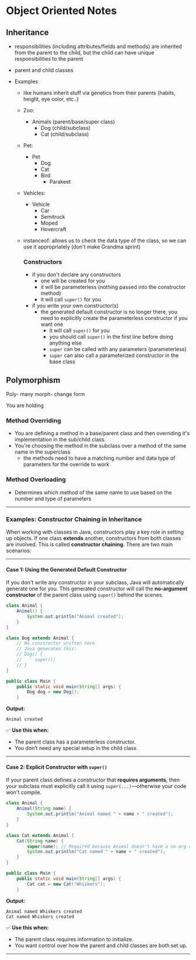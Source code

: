 # Object Oriented Notes

## Inheritance

- responsibilities (including attributes/fields and methods) are inherited from the parent to the child, but the child can have unique responsibilities to the parent
- parent and child classes
- Examples

  - like humans inherit stuff via genetics from their parents (habits, height, eye color, etc..)
  - Zoo:
    - Animals (parent/base/super class)
      - Dog (child/subclass)
      - Cat (child/subclass)
  - Pet:
    - Pet
      - Dog
      - Cat
      - Bird
        - Parakeet
  - Vehicles:
    - Vehicle
      - Car
      - Semitruck
      - Moped
      - Hovercraft
  - instanceof: allows us to check the data type of the class, so we can use it appropriately (don't make Grandma sprint)

    ### Constructors

    - if you don't declare any constructors
      - one will be created for you
      - it will be parameterless (nothing passed into the constructor method)
      - it will call `super()` for you
    - if you write your own constructor(s)
      - the generated default constructor is no longer there, you need to explicitly create the parameterless constructor if you want one
        - it will call `super()` for you
        - you should call `super()` in the first line before doing anything else
        - `super` can be called with any parameters (parameterless)
        - `super` can also call a parameterized constructor in the base class

## Polymorphism

Poly- many
morph- change form

You are holding

### Method Overriding

- You are defining a method in a base/parent class and then overriding it's implementation in the sub/child class.
- You're choosing the method in the subclass over a method of the same name in the superclass
  - the methods need to have a matching number and data type of parameters for the override to work

### Method Overloading

- Determines which method of the same name to use based on the number and type of parameters

---

### Examples: Constructor Chaining in Inheritance

When working with classes in Java, constructors play a key role in setting up objects. If one class **extends** another, constructors from both classes are involved. This is called **constructor chaining**. There are two main scenarios:

---

#### Case 1: Using the Generated Default Constructor

If you don't write any constructor in your subclass, Java will automatically generate one for you. This generated constructor will call the **no-argument constructor** of the parent class using `super()` behind the scenes.

```java
class Animal {
    Animal() {
        System.out.println("Animal created");
    }
}

class Dog extends Animal {
    // No constructor written here
    // Java generates this:
    // Dog() {
    //     super();
    // }
}

public class Main {
    public static void main(String[] args) {
        Dog dog = new Dog();
    }
```

**Output:**

```
Animal created
```

✅ **Use this when:**

- The parent class has a parameterless constructor.
- You don’t need any special setup in the child class.

---

#### Case 2: Explicit Constructor with `super()`

If your parent class defines a constructor that **requires arguments**, then your subclass must explicitly call it using `super(...)`—otherwise your code won't compile.

```java
class Animal {
    Animal(String name) {
        System.out.println("Animal named " + name + " created");
    }
}

class Cat extends Animal {
    Cat(String name) {
        super(name); // Required because Animal doesn't have a no-arg constructor
        System.out.println("Cat named " + name + " created");
    }
}

public class Main {
    public static void main(String[] args) {
        Cat cat = new Cat("Whiskers");
    }
```

**Output:**

```
Animal named Whiskers created
Cat named Whiskers created
```

✅ **Use this when:**

- The parent class requires information to initialize.
- You want control over how the parent and child classes are both set up.

---



